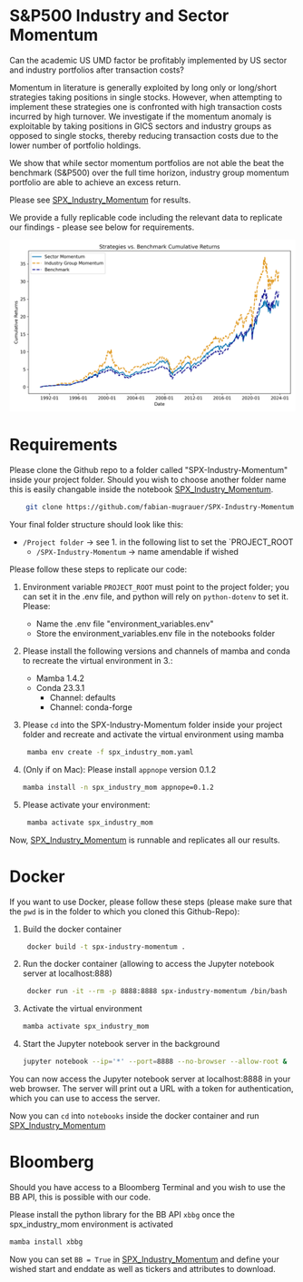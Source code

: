 S&P500 Industry and Sector Momentum
==============================

Can the academic US UMD factor be profitably implemented by US sector and industry portfolios after transaction costs? 

Momentum in literature is generally exploited by long only or long/short strategies taking positions in single stocks. However, when attempting to implement these strategies one is confronted with high transaction costs incurred by high turnover. We investigate if the momentum anomaly is exploitable by taking positions in GICS sectors and industry groups as opposed to single stocks, thereby reducing transaction costs due to the lower number of portfolio holdings.

We show that while sector momentum portfolios are not able the beat the benchmark (S&P500) over the full time horizon, industry group momentum portfolio are able to achieve an excess return. 

Please see [SPX_Industry_Momentum](notebooks/SPX_Industry_Momentum.ipynb) for results.

We provide a fully replicable code including the relevant data to replicate our findings - please see below for requirements.

![](reports/figures/strategy_plot.png)

Requirements
==============================

Please clone the Github repo to a folder called "SPX-Industry-Momentum" inside your project folder. Should you wish to choose another folder name this is easily changable inside the notebook [SPX_Industry_Momentum](notebooks/SPX_Industry_Momentum.ipynb).
```bash
    git clone https://github.com/fabian-mugrauer/SPX-Industry-Momentum.git
```
Your final folder structure should look like this:
- `/Project folder` -> see 1. in the following list to set the `PROJECT_ROOT
  - `/SPX-Industry-Momentum` -> name amendable if wished

Please follow these steps to replicate our code:

1. Environment variable `PROJECT_ROOT` must point to the project folder; you can set it in the .env file, and python will rely on `python-dotenv` to set it. Please: 

    - Name the .env file "environment_variables.env"
    - Store the environment_variables.env file in the notebooks folder

2. Please install the following versions and channels of mamba and conda to recreate the virtual environment in 3.:
    - Mamba 1.4.2
    - Conda 23.3.1
      - Channel: defaults
      - Channel: conda-forge
3. Please `cd` into the SPX-Industry-Momentum folder inside your project folder and recreate and activate the virtual environment using mamba
   ```bash
    mamba env create -f spx_industry_mom.yaml
    ```
4. (Only if on Mac): Please install `appnope` version 0.1.2
   ```bash
   mamba install -n spx_industry_mom appnope=0.1.2
   ```
5. Please activate your environment:
   ```bash
    mamba activate spx_industry_mom
    ```

 Now, [SPX_Industry_Momentum](notebooks/SPX_Industry_Momentum.ipynb) is runnable and replicates all our results.

Docker
==============================

If you want to use Docker, please follow these steps (please make sure that the `pwd` is in the folder to which you cloned this Github-Repo):

1. Build the docker container 
   ```bash
    docker build -t spx-industry-momentum .
    ```
2. Run the docker container (allowing to access the Jupyter notebook server at localhost:888)
   ```bash
    docker run -it --rm -p 8888:8888 spx-industry-momentum /bin/bash
    ```
3. Activate the virtual environment
    ```bash
    mamba activate spx_industry_mom
    ```
4. Start the Jupyter notebook server in the background
    ```bash
    jupyter notebook --ip='*' --port=8888 --no-browser --allow-root &
    ```

You can now access the Jupyter notebook server at localhost:8888 in your web browser. The server will print out a URL with a token for authentication, which you can use to access the server.

Now you can `cd` into `notebooks` inside the docker container and run [SPX_Industry_Momentum](notebooks/SPX_Industry_Momentum.py)

Bloomberg
==============================

Should you have access to a Bloomberg Terminal and you wish to use the BB API, this is possible with our code.

Please install the python library for the BB API `xbbg` once the spx_industry_mom environment is activated
   ```bash
   mamba install xbbg
   ```

Now you can set `BB = True` in [SPX_Industry_Momentum](notebooks/SPX_Industry_Momentum.ipynb) and define your wished start and enddate as well as tickers and attributes to download.



